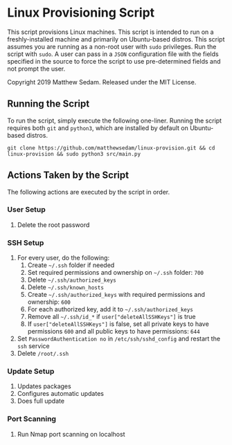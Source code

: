 # Linux Provisioning Script

This script provisions Linux machines. This script is intended to run on a freshly-installed machine and primarily on Ubuntu-based distros. This script assumes you are running as a non-root user with `sudo` privileges. Run the script with `sudo`. A user can pass in a `JSON` configuration file with the fields specified in the source to force the script to use pre-determined fields and not prompt the user.

Copyright 2019 Matthew Sedam. Released under the MIT License.

## Running the Script

To run the script, simply execute the following one-liner. Running the script requires both `git` and `python3`, which are installed by default on Ubuntu-based distros.

```
git clone https://github.com/matthewsedam/linux-provision.git && cd linux-provision && sudo python3 src/main.py
```

## Actions Taken by the Script

The following actions are executed by the script in order.

### User Setup

1. Delete the root password

### SSH Setup

1. For every user, do the following:
   1. Create `~/.ssh` folder if needed
   2. Set required permissions and ownership on `~/.ssh` folder: `700`
   3. Delete `~/.ssh/authorized_keys`
   4. Delete `~/.ssh/known_hosts`
   5. Create `~/.ssh/authorized_keys` with required permissions and ownership: `600`
   6. For each authorized key, add it to `~/.ssh/authorized_keys`
   7. Remove all `~/.ssh/id_*` if `user["deleteAllSSHKeys"]` is true
   8. If `user["deleteAllSSHKeys"]` is false, set all private keys to have permissions `600` and all public keys to have permissions: `644`
2. Set `PasswordAuthentication no` in `/etc/ssh/sshd_config` and restart the `ssh` service
3. Delete `/root/.ssh`

### Update Setup

1. Updates packages
2. Configures automatic updates
3. Does full update

### Port Scanning

1. Run Nmap port scanning on localhost
